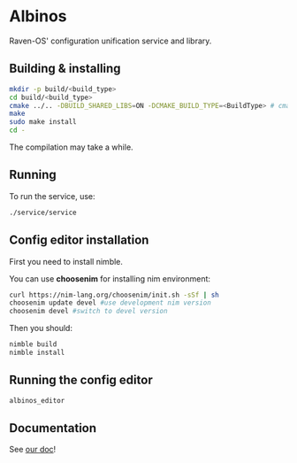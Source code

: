 # Albinos

Raven-OS' configuration unification service and library.

## Building & installing

```bash
mkdir -p build/<build_type>
cd build/<build_type>
cmake ../.. -DBUILD_SHARED_LIBS=ON -DCMAKE_BUILD_TYPE=<BuildType> # cmake wants a CamelCase value, so "Debug" for debug, "Release" for release etc.
make
sudo make install
cd -
```
The compilation may take a while.

## Running

To run the service, use:
```bash
./service/service
```

## Config editor installation

First you need to install nimble.

You can use **choosenim** for installing nim environment:

```bash
curl https://nim-lang.org/choosenim/init.sh -sSf | sh
choosenim update devel #use development nim version
choosenim devel #switch to devel version
```

Then you should:
```bash
nimble build
nimble install
```

## Running the config editor

```bash
albinos_editor
```

## Documentation

See [our doc](https://docs.raven-os.org/p/albinos/master/index.html)!
